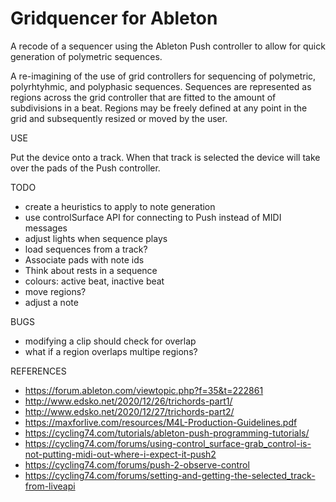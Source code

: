 Gridquencer for Ableton
=======================

A recode of a sequencer using the Ableton Push controller to allow for quick generation of polymetric sequences. 

A re-imagining of the use of grid controllers for sequencing of polymetric, polyrhtyhmic, and polyphasic sequences. Sequences are represented as regions across the grid controller that are fitted to the amount of subdivisions in a beat. Regions may be freely defined at any point in the grid and subsequently resized or moved by the user. 


USE

Put the device onto a track. When that track is selected the device will take over the pads of the Push controller.


TODO
  - create a heuristics to apply to note generation
  - use controlSurface API for connecting to Push instead of MIDI messages
  - adjust lights when sequence plays
  - load sequences from a track? 
  - Associate pads with note ids
  - Think about rests in a sequence 
  - colours: active beat, inactive beat
  - move regions? 
  - adjust a note

BUGS
  - modifying a clip should check for overlap
  - what if a region overlaps multipe regions?



REFERENCES
- https://forum.ableton.com/viewtopic.php?f=35&t=222861
- http://www.edsko.net/2020/12/26/trichords-part1/
- http://www.edsko.net/2020/12/27/trichords-part2/
- https://maxforlive.com/resources/M4L-Production-Guidelines.pdf
- https://cycling74.com/tutorials/ableton-push-programming-tutorials/
- https://cycling74.com/forums/using-control_surface-grab_control-is-not-putting-midi-out-where-i-expect-it-push2
- https://cycling74.com/forums/push-2-observe-control
- https://cycling74.com/forums/setting-and-getting-the-selected_track-from-liveapi

